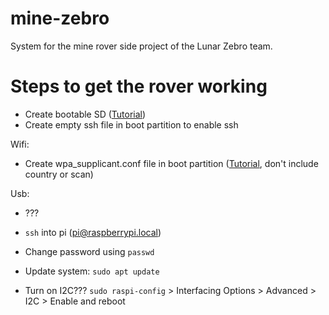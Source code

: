 # mine-zebro
System for the mine rover side project of the Lunar Zebro team.

# Steps to get the rover working
- Create bootable SD ([Tutorial](https://www.raspberrypi.org/documentation/computers/getting-started.html))
- Create empty ssh file in boot partition to enable ssh

Wifi:
- Create wpa_supplicant.conf file in boot partition ([Tutorial](https://www.raspberrypi-spy.co.uk/2017/04/manually-setting-up-pi-wifi-using-wpa_supplicant-conf/), don't include country or scan)

Usb:
- ???

- `ssh` into pi (pi@raspberrypi.local)
- Change password using `passwd`
- Update system: `sudo apt update`

- Turn on I2C??? `sudo raspi-config` > Interfacing Options > Advanced > I2C > Enable and reboot
